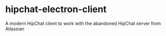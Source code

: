 # hipchat-electron-client
A modern HipChat client to work with the abandoned HipChat server from Atlassian

